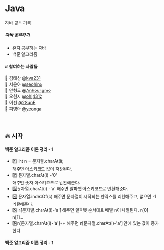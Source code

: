 # Java
자바 공부 기록

<h5>자바 공부하기</h5>
<ul>
   <li>혼자 공부하는 자바</li>
   <li>백준 알고리즘</li>
</ul>


<h4> # 참여하는 사람들 </h4>

:man: 김태산 <a href="https://github.com/kva231"> @kva231</a> <br>
:woman: 서윤아 <a href="https://github.com/seohina"> @seohina</a> <br>
:boy: 안형모 <a href="https://github.com/Anhoungmo"> @Anhoungmo</a> <br>
:baby: 오현지 <a href="https://github.com/ohj4312"> @ohj4312</a> <br>
:princess: 이선 <a href="https://github.com/2SunE"> @2SunE</a> <br>
:girl: 피영아 <a href="https://github.com/yeonga"> @yeonga</a> <br><br><br>

## 🔥 시작

<h4>백준 알고리즘 이론 정리 - 1</h4>
<ul>
	<li>1️⃣ int n = 문자열.charAt(i); </li>
	해주면 아스키코드 값이 저장된다. <br>
	<li>2️⃣ 문자열.charAt(i) -'0' </li>
	해주면 숫자 아스키코드로 반환해준다. <br>
	<li>3️⃣문자열.charAt(i) -'a'
	해주면 알파벳 아스키코드로 반환해준다. </li>
	<li>4️⃣ 문자열.indexOf(c)
	해주면 문자열이 시작되는 인덱스를 리턴해주고, 없으면 -1 리턴해준다.  </li>
	<li>5️⃣ n[문자열.charAt(i)-'a']
	해주면 알파벳 순서대로 배열 n이 나열된다. n[0] n[1]...  </li>
	<li>6️⃣n[문자열.charAt(i)-'a']++
	해주면 n[문자열.charAt(i)-'a'] 안에 있는 값이 증가한다  </li>
</ul>

<h4>백준 알고리즘 이론 정리 - 1</h4>